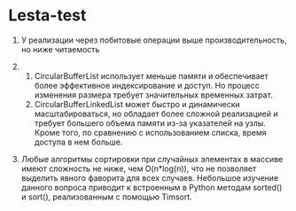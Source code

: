 # Lesta-test

1. У реализации через побитовые операции выше производительность, но ниже читаемость

2. 1) CircularBufferList использует меньше памяти и обеспечивает более эффективное индексирование и доступ.
   Но процесс изменения размера требует значительных временных затрат.
   2) CircularBufferLinkedList может быстро и динамически масштабироваться, но обладает более сложной реализацией
   и требует большего объема памяти из-за указателей на узлы. Кроме того, по сравнению с использованием списка,
   время доступа в нем больше.

3. Любые алгоритмы сортировки при случайных элементах в массиве имеют сложность не ниже, чем O(n*log(n)),
что не позволяет выделить явного фаворита для всех случаев. Небольшое изучение данного вопроса приводит к встроенным в
Python методам sorted() и sort(), реализованным с помощью Timsort.